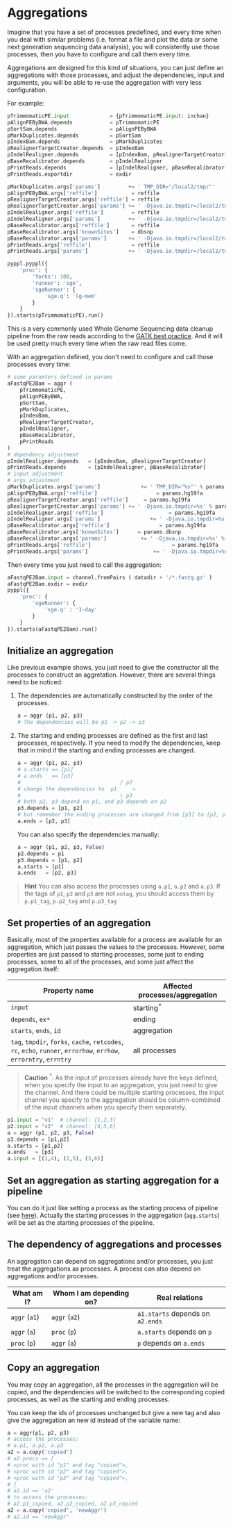 # Aggregations
<!-- toc -->

Imagine that you have a set of processes predefined, and every time when you deal with similar problems (i.e. format a file and plot the data or some next generation sequencing data analysis), you will consistently use those processes, then you have to configure and call them every time. 

Aggregations are designed for this kind of situations, you can just define an aggregations with those processes, and adjust the dependencies, input and arguments, you will be able to re-use the aggregation with very less configuration.

For example:
```python
pTrimmomaticPE.input             = {pTrimmomaticPE.input: inchan}
pAlignPEByBWA.depends            = pTrimmomaticPE
pSortSam.depends                 = pAlignPEByBWA
pMarkDuplicates.depends          = pSortSam
pIndexBam.depends                = pMarkDuplicates
pRealignerTargetCreator.depends  = pIndexBam
pIndelRealigner.depends          = [pIndexBam, pRealignerTargetCreator]
pBaseRecalibrator.depends        = pIndelRealigner
pPrintReads.depends              = [pIndelRealigner, pBaseRecalibrator]
pPrintReads.exportdir            = exdir

pMarkDuplicates.args['params']         += ' TMP_DIR="/local2/tmp/"'
pAlignPEByBWA.args['reffile']           = reffile
pRealignerTargetCreator.args['reffile'] = reffile
pRealignerTargetCreator.args['params'] += ' -Djava.io.tmpdir=/local2/tmp/'
pIndelRealigner.args['reffile']         = reffile
pIndelRealigner.args['params']         += ' -Djava.io.tmpdir=/local2/tmp/'
pBaseRecalibrator.args['reffile']       = reffile
pBaseRecalibrator.args['knownSites']    = dbsnp
pBaseRecalibrator.args['params']       += ' -Djava.io.tmpdir=/local2/tmp/'
pPrintReads.args['reffile']             = reffile
pPrintReads.args['params']             += ' -Djava.io.tmpdir=/local2/tmp/'

pyppl.pyppl({
    'proc': {
        'forks': 100,
        'runner': 'sge',
        'sgeRunner': {
            'sge.q': 'lg-mem'
        }
    }
}).starts(pTrimmomaticPE).run()
```
This is a very commonly used Whole Genome Sequencing data cleanup pipeline from the raw reads according to the [GATK best practice](https://software.broadinstitute.org/gatk/best-practices/). And it will be used pretty much every time when the raw read files come. 

With an aggregation defined, you don't need to configure and call those processes every time:
```python
# some paramters defined in params
aFastqPE2Bam = aggr (
    pTrimmomaticPE,
    pAlignPEByBWA,
    pSortSam,
    pMarkDuplicates,
    pIndexBam,
    pRealignerTargetCreator,
    pIndelRealigner,
    pBaseRecalibrator,
    pPrintReads
)
# dependency adjustment
pIndelRealigner.depends   = [pIndexBam, pRealignerTargetCreator]
pPrintReads.depends       = [pIndelRealigner, pBaseRecalibrator]
# input adjustment
# args adjustment
pMarkDuplicates.args['params']             += ' TMP_DIR="%s"' % params.tmpdir
pAlignPEByBWA.args['reffile']                   = params.hg19fa
pRealignerTargetCreator.args['reffile']     = params.hg19fa
pRealignerTargetCreator.args['params'] += ' -Djava.io.tmpdir=%s' % params.tmpdir
pIndelRealigner.args['reffile']                     = params.hg19fa
pIndelRealigner.args['params']                += ' -Djava.io.tmpdir=%s' % params.tmpdir
pBaseRecalibrator.args['reffile']                = params.hg19fa
pBaseRecalibrator.args['knownSites']      = params.dbsnp
pBaseRecalibrator.args['params']           += ' -Djava.io.tmpdir=%s' % params.tmpdir
pPrintReads.args['reffile']                          = params.hg19fa
pPrintReads.args['params']                     += ' -Djava.io.tmpdir=%s' % params.tmpdir
```

Then every time you just need to call the aggregation:
```python
aFastqPE2Bam.input = channel.fromPairs ( datadir + '/*.fastq.gz' )
aFastqPE2Bam.exdir = exdir
pyppl({
    'proc': {
        'sgeRunner': {
            'sge.q' : '1-day'
        }
    }
}).starts(aFastqPE2Bam).run()
```

## Initialize an aggregation
Like previous example shows, you just need to give the constructor all the processes to construct an aggretation. However, there are several things need to be noticed:

1. The dependencies are automatically constructed by the order of the processes. 
   ```python
   a = aggr (p1, p2, p3)
   # The dependencies will be p1 -> p2 -> p3
   ```
2. The starting and ending processes are defined as the first and last processes, respectively. If you need to modify the dependencies, keep that in mind if the starting and ending processes are changed.
    ```python
    a = aggr (p1, p2, p3)
    # a.starts == [p1]
    # a.ends   == [p3]
    #                                / p2
    # change the dependencies to  p1     >
    #                                \ p3
    # both p2, p3 depend on p1, and p3 depends on p2
    p3.depends = [p1, p2]
    # but remember the ending processes are changed from [p3] to [p2, p3]
    a.ends = [p2, p3]
    ```
    You can also specify the dependencies manually:
    ```python
    a = aggr (p1, p2, p3, False)
    p2.depends = p1
    p3.depends = [p1, p2]
    a.starts = [p1]
    a.ends   = [p2, p3]
    ```

> **Hint** You can also access the processes using `a.p1`, `a.p2` and `a.p3`. If the tags of `p1`, `p2` and `p3` are not `notag`, you should access them by `p.p1_tag`, `p.p2_tag` and `p.p3_tag`
    
## Set properties of an aggregation
Basically, most of the properties available for a process are available for an aggregation, which just passes the values to the processes. However, some properties are just passed to starting processes, some just to ending processes, some to all of the processes, and some just affect the aggregation itself:

| Property name | Affected processes/aggregation |
|-|-|
| `input` | starting<sup>*</sup> |
| `depends`, `ex*` | ending |
| `starts`, `ends`, `id` | aggregation |
| `tag`, `tmpdir`, `forks`, `cache`, `retcodes`, `rc`, `echo`, `runner`, `errorhow`, `errhow`, `errorntry`, `errntry` | all processes |

> **Caution** <sup>*</sup>: As the input of processes already have the keys defined, when you specify the input to an aggregation, you just need to give the channel. And there could be multiple starting processes, the input channel you specify to the aggregation should be column-combined of the input channels when you specify them separately.
```python
p1.input = "v1"  # channel: [1,2,3]
p2.input = "v2"  # channel: [4,5,6]
a = aggr (p1, p2, p3, False)
p3.depends = [p1,p2]
a.starts = [p1,p2]
a.ends   = [p3]
a.input = [(1,4), (2,5), (3,6)]
```

## Set an aggregation as starting aggregation for a pipeline
You can do it just like setting a process as the starting process of pipeline (see [here][1]). Actually the starting processes in the aggregation (`agg.starts`) will be set as the starting processes of the pipeline.

## The dependency of aggregations and processes
An aggregation can depend on aggregations and/or processes, you just treat the aggregations as processes. A process can also depend on aggregations and/or processes. 

| What am I? | Whom I am depending on? | Real relations |
|-|-|-|
| `aggr` (`a1`) | `aggr` (`a2`) | `a1.starts` depends on `a2.ends` |
| `aggr` (`a`) | `proc` (`p`) | `a.starts` depends on `p` |
| `proc` (`p`) | `aggr` (`a`) | `p` depends on `a.ends` |

## Copy an aggregation
You may copy an aggregation, all the processes in the aggregation will be copied, and the dependencies will be switched to the corresponding copied processes, as well as the starting and ending processes.

You can keep the ids of processes unchanged but give a new tag and also give the aggregation an new id instead of the variable name:
```python
a = aggr(p1, p2, p3)
# access the processes:
# a.p1, a.p2, a.p3
a2 = a.copy('copied')
# a2.procs == [
# <proc with id "p1" and tag "copied">,
# <proc with id "p2" and tag "copied">,
# <proc with id "p3" and tag "copied">,
# ]
# a2.id == 'a2'
# to access the processes:
# a2.p1_copied, a2.p2_copied, a2.p3_copied
a2 = a.copy('copied', 'newAggr')
# a2.id == 'newAggr'
```
[1]: https://pwwang.gitbooks.io/pyppl/configure-a-pipeline.html#starting-processes